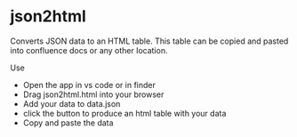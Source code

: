 # json2html
Converts JSON data to an HTML table. This table can be copied and pasted into confluence docs or any other location. 

Use

- Open the app in vs code or in finder
- Drag json2html.html into your browser
- Add your data to data.json 
- click the button to produce an html table with your data
- Copy and paste the data
